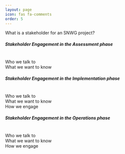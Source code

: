 ```yaml
---
layout: page
icon: fas fa-comments
order: 5
---
```


What is a stakeholder for an SNWG project?
<br>
##### Stakeholder Engagement in the Assessment phase
<br> Who we talk to
<br> What we want to know

##### Stakeholder Engagement in the Implementation phase
<br> Who we talk to
<br> What we want to know
<br> How we engage 

##### Stakeholder Engagement in the Operations phase
<br> Who we talk to
<br> What we want to know
<br> How we engage 